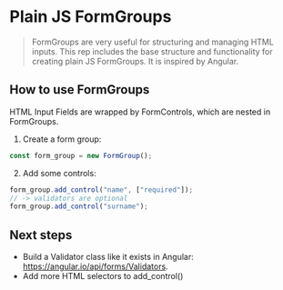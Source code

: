 # Plain JS FormGroups
> FormGroups are very useful for structuring and managing HTML inputs.
> This rep includes the base structure and functionality for creating plain JS FormGroups. It is inspired by Angular.

## How to use FormGroups
HTML Input Fields are wrapped by FormControls, which are nested in FormGroups.

1. Create a form group:
```javascript
const form_group = new FormGroup();  
```    
2. Add some controls:
```javascript
form_group.add_control("name", ["required"]);
// -> validators are optional
form_group.add_control("surname");
```

## Next steps
- Build a Validator class like it exists in Angular: https://angular.io/api/forms/Validators.
- Add more HTML selectors to add_control()
